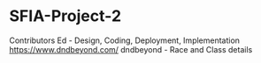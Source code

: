 # SFIA-Project-2


Contributors
Ed - Design, Coding, Deployment, Implementation
https://www.dndbeyond.com/ dndbeyond - Race and Class details